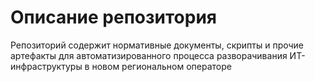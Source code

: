 # Описание репозитория
Репозиторий содержит нормативные документы, скрипты и прочие артефакты для автоматизированного процесса разворачивания ИТ-инфраструктуры в новом региональном операторе
  